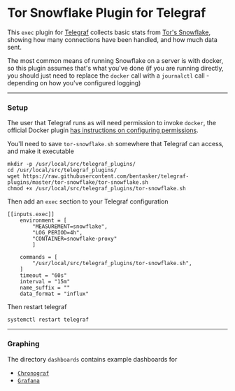 # Tor Snowflake Plugin for Telegraf


This `exec` plugin for [Telegraf](https://github.com/influxdata/telegraf) collects basic stats from [Tor's Snowflake](https://snowflake.torproject.org/), showing how many connections have been handled, and how much data sent.

The most common means of running Snowflake on a server is with docker, so this plugin assumes that's what you've done (if you are running directly, you should just need to replace the `docker` call with a `journalctl` call - depending on how you've configured logging)

----

### Setup

The user that Telegraf runs as will need permission to invoke `docker`, the official Docker plugin [has instructions on configuring permissions](https://github.com/influxdata/telegraf/tree/master/plugins/inputs/docker#docker-daemon-permissions).

You'll need to save `tor-snowflake.sh` somewhere that Telegraf can access, and make it executable

    mkdir -p /usr/local/src/telegraf_plugins/
    cd /usr/local/src/telegraf_plugins/
    wget https://raw.githubusercontent.com/bentasker/telegraf-plugins/master/tor-snowflake/tor-snowflake.sh
    chmod +x /usr/local/src/telegraf_plugins/tor-snowflake.sh
    
Then add an `exec` section to your Telegraf configuration

    [[inputs.exec]]
        environment = [
            "MEASUREMENT=snowflake",
            "LOG_PERIOD=4h",
            "CONTAINER=snowflake-proxy"
            ]
            
        commands = [
            "/usr/local/src/telegraf_plugins/tor-snowflake.sh",
        ]
        timeout = "60s"
        interval = "15m"
        name_suffix = ""
        data_format = "influx"
        
Then restart telegraf

    systemctl restart telegraf
    
----

### Graphing

The directory `dashboards` contains example dashboards for

* [`Chronograf`](dashboards/chronograf.json)
* [`Grafana`](dashboards/grafana.json)

